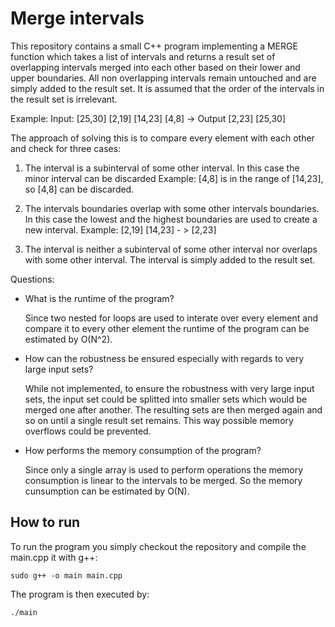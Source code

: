 # Merge intervals

This repository contains a small C++ program implementing a MERGE function which takes a list of intervals and returns a result set of overlapping intervals merged into each other based on their lower 
and upper boundaries. All non overlapping intervals remain untouched and are simply added to the result set. 
It is assumed that the order of the intervals in the result set is irrelevant.

Example:
 Input: [25,30] [2,19] [14,23] [4,8] -> Output [2,23] [25,30]

The approach of solving this is to compare every element with each other and check for three cases:
1. The interval is a subinterval of some other interval. In this case the minor interval can be discarded
   Example:  [4,8] is in the range of [14,23], so [4,8] can be discarded.

2. The intervals boundaries overlap with some other intervals boundaries. In this case the lowest and the highest boundaries are used to create a new interval. 
   Example: [2,19] [14,23] - > [2,23]

3. The interval is neither a subinterval of some other interval nor overlaps with some other interval. 
   The interval is simply added to the result set.

Questions: 
- What is the runtime of the program?
  
  Since two nested for loops are used to interate over every element and compare
  it to every other element the runtime of the program can be estimated by O(N^2).

- How can the robustness be ensured especially with regards to very large input sets?

  While not implemented, to ensure the robustness with very large input sets, the input set 
  could be splitted into smaller sets which would be merged one after another. The 
  resulting sets are then merged again and so on until a single result set remains.
  This way possible memory overflows could be prevented.

- How performs the memory consumption of the program?

  Since only a single array is used to perform operations the memory consumption is
  linear to the intervals to be merged. So the memory cunsumption can be estimated by O(N).

## How to run

To run the program you simply checkout the repository and compile the main.cpp it with g++:

```
sudo g++ -o main main.cpp
```

The program is then executed by:

```
./main
```
